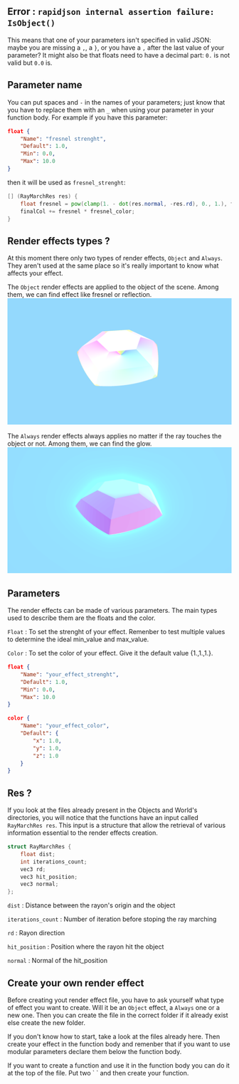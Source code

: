 ## Error : `rapidjson internal assertion failure: IsObject()`

This means that one of your parameters isn't specified in valid JSON: maybe you are missing a `,`, a `}`, or you have a `,` after the last value of your parameter? It might also be that floats need to have a decimal part: `0.` is not valid but `0.0` is.

## Parameter name

You can put spaces and `-` in the names of your parameters; just know that you have to replace them with an `_` when using your parameter in your function body. For example if you have this parameter:
```json
float {
    "Name": "fresnel strenght",
    "Default": 1.0,
    "Min": 0.0,
    "Max": 10.0
}
```

then it will be used as `fresnel_strenght`:
```glsl
[] (RayMarchRes res) {
    float fresnel = pow(clamp(1. - dot(res.normal, -res.rd), 0., 1.), fresnel_strength);
    finalCol += fresnel * fresnel_color;
}
```

## Render effects types ?

At this moment there only two types of render effects, `Object` and `Always`. They aren't used at the same place so it's really important to know what affects your effect.

The `Object` render effects are applied to the object of the scene. Among them, we can find effect like fresnel or reflection.
![Objects render effects](./object.png)

The `Always` render effects always applies no matter if the ray touches the object or not. Among them, we can find the glow.
![Always render effects](./always.png)

## Parameters

The render effects can be made of various parameters. The main types used to describe them are the floats and the color.

`Float` : To set the strenght of your effect. Remenber to test multiple values to determine the ideal min_value and max_value.

`Color` : To set the color of your effect. Give it the default value {1.,1.,1.}.

```json
float {
    "Name": "your_effect_strenght",
    "Default": 1.0,
    "Min": 0.0,
    "Max": 10.0
}
```

```json
color {
    "Name": "your_effect_color",
    "Default": {
        "x": 1.0,
        "y": 1.0,
        "z": 1.0
    }
}
```

## Res ?

If you look at the files already present in the Objects and World's directories, you will notice that the functions have an input called `RayMarchRes res`. This input is a structure that allow the retrieval of various information essential to the render effects creation.

```c++
struct RayMarchRes {
    float dist;
    int iterations_count;
    vec3 rd;
    vec3 hit_position;
    vec3 normal;
};
```

`dist` : Distance between the rayon's origin and the object

`iterations_count` : Number of iteration before stoping the ray marching

`rd` : Rayon direction

`hit_position` : Position where the rayon hit the object

`normal` : Normal of the hit_position

## Create your own render effect

Before creating yout render effect file, you have to ask yourself what type of effect you want to create. Will it be an `Object` effect, a `Always` one or a new one. Then you can create the file in the correct folder if it already exist else create the new folder.

If you don't know how to start, take a look at the files already here. Then create your effect in the function body and remenber that if you want to use modular parameters declare them below the function body.

If you want to create a function and use it in the function body you can do it at the top of the file. Put two \` \` and then create your function.